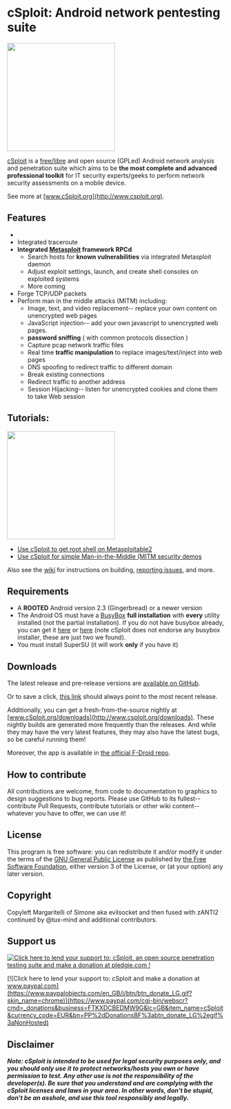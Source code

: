 # cSploit: Android network pentesting suite

<img src="http://i.imgur.com/cFll5P9.jpg" width="250" />

[cSploit](http://www.csploit.org) is a [free/libre](https://gnu.org/philosophy/free-sw.html) and open source (GPLed) Android network analysis and penetration suite which aims to be
**the most complete and advanced professional toolkit** for IT security experts/geeks to perform network security assessments on a mobile device.

See more at [www.cSploit.org](http://www.csploit.org).

## Features

*
* Integrated traceroute
* **Integrated [Metasploit](https://www.metasploit.com/) framework RPCd**
  * Search hosts for **known vulnerabilities** via integrated Metasploit daemon
  * Adjust exploit settings, launch, and create shell consoles on exploited systems
  * More coming
* Forge TCP/UDP packets
* Perform man in the middle attacks (MITM) including:
  * Image, text, and video replacement-- replace your own content on unencrypted web pages
  * JavaScript injection-- add your own javascript to unencrypted web pages.
  * **password sniffing** ( with common protocols dissection )
  * Capture pcap network traffic files
  * Real time **traffic manipulation** to replace images/text/inject into web pages
  * DNS spoofing to redirect traffic to different domain
  * Break existing connections
  * Redirect traffic to another address
  * Session Hijacking-- listen for unencrypted cookies and clone them to take Web session

## Tutorials:

<img src="https://i.imgur.com/c0dxvXv.jpg" width="250" />

* [Use cSploit to get root shell on Metasploitable2](https://github.com/cSploit/android/wiki/%5BTutorial%5D-Use-cSploit-to-get-root-shell-on-Metasploitable2)
* [Use cSploit for simple Man-in-the-Middle (MITM security demos](https://github.com/cSploit/android/wiki/%5BTutorial%5D-Use-cSploit-for-simple-Man-In-The-Middle-(MITM)-security-demos)


Also see the [wiki](https://github.com/cSploit/android/wiki) for instructions on building, [reporting issues](https://github.com/cSploit/android/wiki/How-to-open-an-issue), and more.

## Requirements

* A **ROOTED** Android version 2.3 (Gingerbread) or a newer version
* The Android OS must have a [BusyBox](http://www.busybox.net/about.html) **full installation** with **every** utility installed (not the partial installation).  If you do not have busybox already, you can get it [here](https://play.google.com/store/apps/details?id=stericson.busybox) or [here](https://play.google.com/store/apps/details?id=com.jrummy.busybox.installer) (note cSploit does not endorse any busybox installer, these are just two we found).
* You must install SuperSU (it will work __only__ if you have it)

## Downloads

The latest release and pre-release versions are [available on GitHub](https://github.com/cSploit/android/releases).

Or to save a click, [this link](https://github.com/cSploit/android/releases/latest) should always point to the most recent release.

Additionally, you can get a fresh-from-the-source nightly at [www.cSploit.org/downloads](http://www.csploit.org/downloads).  These nightly builds are generated more frequently than the releases.  And while they may have the very latest features, they may also have the latest bugs, so be careful running them!

Moreover, the app is available in [the official F-Droid repo](https://f-droid.org/repository/browse/?fdid=org.csploit.android).

## How to contribute

All contributions are welcome, from code to documentation to graphics to design suggestions to bug reports.  Please use GitHub to its fullest-- contribute Pull Requests, contribute tutorials or other wiki content-- whatever you have to offer, we can use it!

## License

This program is free software: you can redistribute it and/or modify it under the terms of the [GNU General Public License](https://www.gnu.org/licenses/gpl) as published by [the Free Software Foundation](https://www.fsf.org/), either version 3 of the License, or (at your option) any later version.

## Copyright

Copyleft Margaritelli of Simone aka evilsocket and then fused with zANTI2 continued by @tux-mind and additional contributors.

## Support us

[![Click here to lend your support to:  cSploit, an open source penetration testing suite and make a donation at pledgie.com !](https://pledgie.com/campaigns/30393.png?skin_name=chrome)](https://pledgie.com/campaigns/30393)

[![Click here to lend your support to: cSploit and make a donation at www.paypal.com](https://www.paypalobjects.com/en_GB/i/btn/btn_donate_LG.gif?skin_name=chrome)](https://www.paypal.com/cgi-bin/webscr?cmd=_donations&business=FTKXDCBEDMW9G&lc=GB&item_name=cSploit&currency_code=EUR&bn=PP%2dDonationsBF%3abtn_donate_LG%2egif%3aNonHosted)

## Disclaimer

***Note: cSploit is intended to be used for legal security purposes only, and you should only use it to protect networks/hosts you own or have permission to test. Any other use is not the responsibility of the developer(s).  Be sure that you understand and are complying with the cSploit licenses and laws in your area.  In other words, don't be stupid, don't be an asshole, and use this tool responsibly and legally.***
